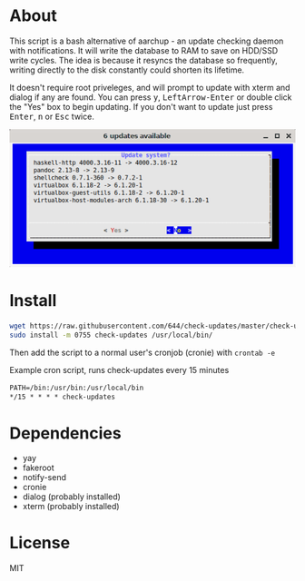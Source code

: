 # About
This script is a bash alternative of aarchup - an update checking daemon with notifications. It will write the database to RAM to save on HDD/SSD write cycles. The idea is because it resyncs the database so frequently, writing directly to the disk constantly could shorten its lifetime.

It doesn't require root priveleges, and will prompt to update with xterm and dialog if any are found. You can press <kbd>y</kbd>, <kbd>LeftArrow-Enter</kbd> or double click the "Yes" box to begin updating. If you don't want to update just press <kbd>Enter</kbd>, <kbd>n</kbd> or <kbd>Esc</kbd> twice.

<img src="example.png" alt="Example">

# Install
```bash
wget https://raw.githubusercontent.com/644/check-updates/master/check-updates
sudo install -m 0755 check-updates /usr/local/bin/
```

Then add the script to a normal user's cronjob (cronie) with ```crontab -e```

Example cron script, runs check-updates every 15 minutes
```
PATH=/bin:/usr/bin:/usr/local/bin
*/15 * * * * check-updates
```

# Dependencies
- yay
- fakeroot
- notify-send
- cronie
- dialog (probably installed)
- xterm (probably installed)

# License
MIT
